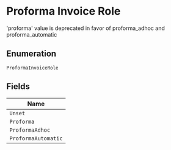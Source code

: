 
# Proforma Invoice Role

'proforma' value is deprecated in favor of proforma_adhoc and proforma_automatic

## Enumeration

`ProformaInvoiceRole`

## Fields

| Name |
|  --- |
| `Unset` |
| `Proforma` |
| `ProformaAdhoc` |
| `ProformaAutomatic` |

